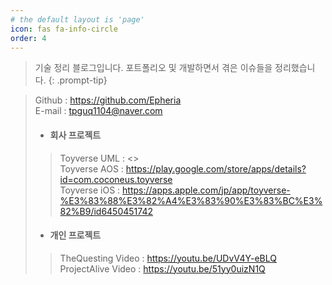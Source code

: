 ```yaml
---
# the default layout is 'page'
icon: fas fa-info-circle
order: 4
---
```


> 기술 정리 블로그입니다. 포트폴리오 및 개발하면서 겪은 이슈들을 정리했습니다.
{: .prompt-tip}

> Github : <https://github.com/Epheria>   
  E-mail : <tpguq1104@naver.com>   
  > * #### 회사 프로젝트   
  > > Toyverse UML : <>   
  > > Toyverse AOS : <https://play.google.com/store/apps/details?id=com.coconeus.toyverse>   
  > > Toyverse iOS : <https://apps.apple.com/jp/app/toyverse-%E3%83%88%E3%82%A4%E3%83%90%E3%83%BC%E3%82%B9/id6450451742>   
  > * #### 개인 프로젝트    
  > > TheQuesting Video : <https://youtu.be/UDvV4Y-eBLQ>   
  > > ProjectAlive Video : <https://youtu.be/51yy0uizN1Q>   